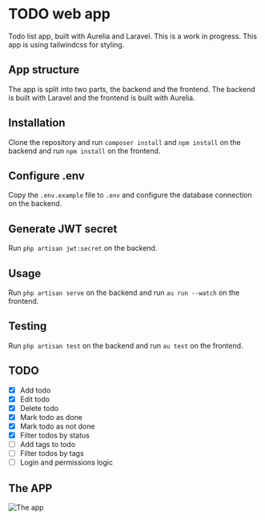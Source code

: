 # TODO web app

Todo list app, built with Aurelia and Laravel. This is a work in progress.
This app is using tailwindcss for styling.

## App structure

The app is split into two parts, the backend and the frontend. The backend is built with Laravel and the frontend is built with Aurelia.

## Installation

Clone the repository and run `composer install` and `npm install` on the backend and run `npm install` on the frontend.

## Configure .env

Copy the `.env.example` file to `.env` and configure the database connection on the backend.

## Generate JWT secret

Run `php artisan jwt:secret` on the backend.

## Usage

Run `php artisan serve` on the backend and run `au run --watch` on the frontend.

## Testing

Run `php artisan test` on the backend and run `au test` on the frontend.

## TODO

- [x] Add todo
- [x] Edit todo
- [x] Delete todo
- [x] Mark todo as done
- [x] Mark todo as not done
- [x] Filter todos by status
- [ ] Add tags to todo
- [ ] Filter todos by tags
- [ ] Login and permissions logic

## The APP

![The app](https://i.imgur.com/iJXVzIQ.png)
